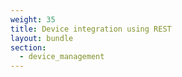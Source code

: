 ```yaml
---
weight: 35
title: Device integration using REST
layout: bundle
section:
  - device_management
---
```

